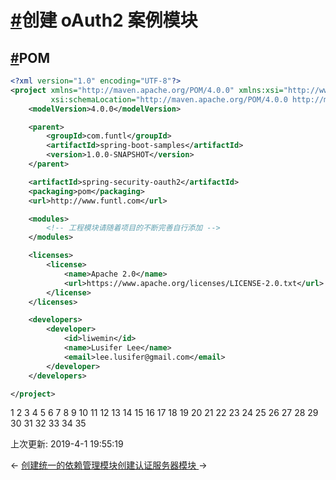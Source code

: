 # [#](https://funtl.com/zh/spring-security-oauth2/创建-oAuth2-案例模块.html#创建-oauth2-案例模块)创建 oAuth2 案例模块

## [#](https://funtl.com/zh/spring-security-oauth2/创建-oAuth2-案例模块.html#pom)POM

```xml
<?xml version="1.0" encoding="UTF-8"?>
<project xmlns="http://maven.apache.org/POM/4.0.0" xmlns:xsi="http://www.w3.org/2001/XMLSchema-instance"
         xsi:schemaLocation="http://maven.apache.org/POM/4.0.0 http://maven.apache.org/xsd/maven-4.0.0.xsd">
    <modelVersion>4.0.0</modelVersion>

    <parent>
        <groupId>com.funtl</groupId>
        <artifactId>spring-boot-samples</artifactId>
        <version>1.0.0-SNAPSHOT</version>
    </parent>

    <artifactId>spring-security-oauth2</artifactId>
    <packaging>pom</packaging>
    <url>http://www.funtl.com</url>

    <modules>
        <!-- 工程模块请随着项目的不断完善自行添加 -->
    </modules>

    <licenses>
        <license>
            <name>Apache 2.0</name>
            <url>https://www.apache.org/licenses/LICENSE-2.0.txt</url>
        </license>
    </licenses>

    <developers>
        <developer>
            <id>liwemin</id>
            <name>Lusifer Lee</name>
            <email>lee.lusifer@gmail.com</email>
        </developer>
    </developers>

</project>
```

1
2
3
4
5
6
7
8
9
10
11
12
13
14
15
16
17
18
19
20
21
22
23
24
25
26
27
28
29
30
31
32
33
34
35

上次更新: 2019-4-1 19:55:19

← [创建统一的依赖管理模块](https://funtl.com/zh/spring-security-oauth2/创建统一的依赖管理模块.html)[创建认证服务器模块 ](https://funtl.com/zh/spring-security-oauth2/创建认证服务器模块.html)→